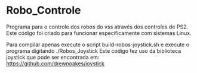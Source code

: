 # Robo_Controle
Programa para o controle dos robos do vss através dos controles de PS2. Este código foi criado para funcionar especificamente com sistemas Linux.

Para compilar apenas execute o script build-robos-joystick.sh e execute o programa digitando ./Robos_Joystick
Este código fez uso da biblioteca joystick que pode ser encontrada em: https://github.com/drewnoakes/joystick
